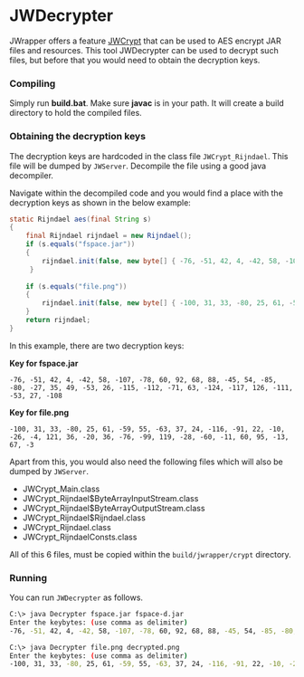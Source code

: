 # JWDecrypter
JWrapper offers a feature [JWCrypt][1] that can be used to AES encrypt JAR files and  resources. This tool JWDecrypter can be used to decrypt such files, but before that you would need to obtain the decryption keys. 

### Compiling
Simply run **build.bat**. Make sure **javac**  is in your path. It will create a build directory to hold the compiled files.

### Obtaining the decryption keys
The decryption keys are hardcoded in the class file `JWCrypt_Rijndael`. This file will be dumped by `JWServer`. Decompile the file using a good java decompiler. 

Navigate within the decompiled code and you would find a place with the decryption keys as shown in the below example:

```java
static Rijndael aes(final String s) 
{
	final Rijndael rijndael = new Rijndael();
	if (s.equals("fspace.jar")) 
	{
		rijndael.init(false, new byte[] { -76, -51, 42, 4, -42, 58, -107, -78, 60, 92, 68, 88, -45, 54, -85, -80, -27, 35, 49, -53, 26, -115, -112, -71, 63, -124, -117, 126, -111, -53, 27, -108 });
	 }
	
	if (s.equals("file.png")) 
	{
		rijndael.init(false, new byte[] { -100, 31, 33, -80, 25, 61, -59, 55, -63, 37, 24, -116, -91, 22, -10, -26, -4, 121, 36, -20, 36, -76, -99, 119, -28, -60, -11, 60, 95, -13, 67, -3 });
	}
	return rijndael;
}
```
In this example, there are two decryption keys:

**Key for fspace.jar**
```
-76, -51, 42, 4, -42, 58, -107, -78, 60, 92, 68, 88, -45, 54, -85, -80, -27, 35, 49, -53, 26, -115, -112, -71, 63, -124, -117, 126, -111, -53, 27, -108
```

**Key for file.png**
```
-100, 31, 33, -80, 25, 61, -59, 55, -63, 37, 24, -116, -91, 22, -10, -26, -4, 121, 36, -20, 36, -76, -99, 119, -28, -60, -11, 60, 95, -13, 67, -3
```

Apart from this, you would also need the following files which will also be dumped by `JWServer`.

- JWCrypt_Main.class
- JWCrypt_Rijndael$ByteArrayInputStream.class
- JWCrypt_Rijndael$ByteArrayOutputStream.class
- JWCrypt_Rijndael$Rijndael.class
- JWCrypt_Rijndael.class
- JWCrypt_RijndaelConsts.class

All of this 6 files, must be copied within the `build/jwrapper/crypt` directory.

### Running
You can run `JWDecrypter` as follows.
```bash
C:\> java Decrypter fspace.jar fspace-d.jar
Enter the keybytes: (use comma as delimiter)
-76, -51, 42, 4, -42, 58, -107, -78, 60, 92, 68, 88, -45, 54, -85, -80, -27, 35, 49, -53, 26, -115, -112, -71, 63, -124, -117, 126, -111, -53, 27, -108
```

```bash
C:\> java Decrypter file.png decrypted.png
Enter the keybytes: (use comma as delimiter)
-100, 31, 33, -80, 25, 61, -59, 55, -63, 37, 24, -116, -91, 22, -10, -26, -4, 121, 36, -20, 36, -76, -99, 119, -28, -60, -11, 60, 95, -13, 67, -3
```

[1]: http://www.jwrapper.com/guide-jwcrypt-code-protection.html
